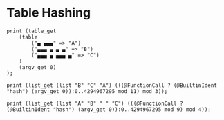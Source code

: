 # Table Hashing

```polygolf
print (table_get
    (table
        ("▄ ▄▄▄" => "A")
        ("▄▄▄ ▄ ▄ ▄" => "B")
        ("▄▄▄ ▄ ▄▄▄ ▄" => "C")
    )
    (argv_get 0)
);
```

```polygolf tables.testTableHashing(999)
print (list_get (list "B" "C" "A") (((@FunctionCall ? (@BuiltinIdent "hash") (argv_get 0)):0..4294967295 mod 11) mod 3));
```

```polygolf tables.testTableHashing(9)
print (list_get (list "A" "B" " " "C") (((@FunctionCall ? (@BuiltinIdent "hash") (argv_get 0)):0..4294967295 mod 9) mod 4));
```
